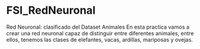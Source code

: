 # FSI_RedNeuronal


Red Neuronal: clasificado del Dataset Animales
En esta practica vamos a crear una red neuronal capaz de distinguir entre diferentes animales, entre ellos, tenemos las clases de elefantes, vacas, ardillas, mariposas y ovejas.


